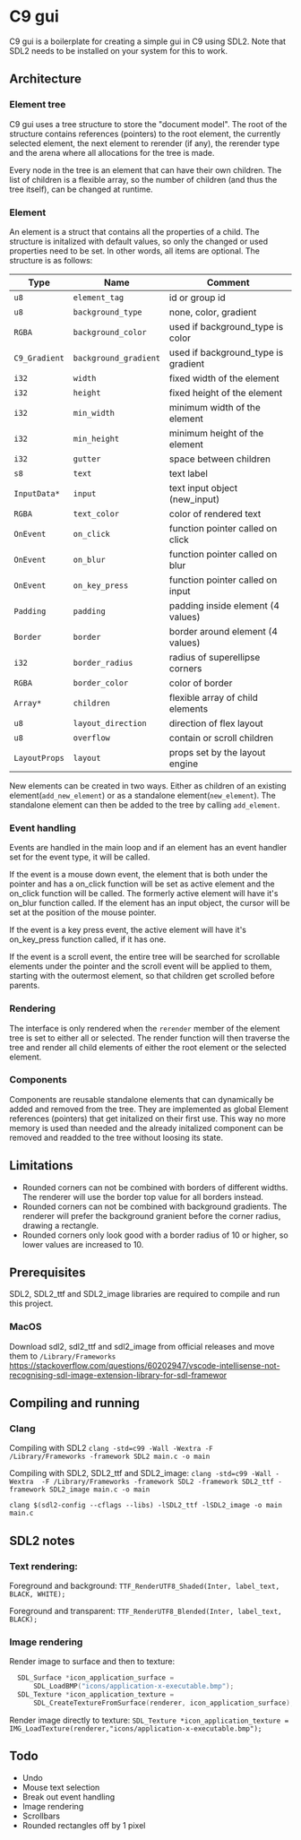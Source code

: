 # C9 gui

C9 gui is a boilerplate for creating a simple gui in C9 using SDL2. Note that SDL2 needs to be installed on your system for this to work.

## Architecture

### Element tree
C9 gui uses a tree structure to store the "document model". The root of the structure contains references (pointers) to the root element, the currently selected element, the next element to rerender (if any), the rerender type and the arena where all allocations for the tree is made.

Every node in the tree is an element that can have their own children. The list of children is a flexible array, so the number of children (and thus the tree itself), can be changed at runtime.

### Element

An element is a struct that contains all the properties of a child. The structure is initalized with default values, so only the changed or used properties need to be set. In other words, all items are optional. The structure is as follows:

| Type          | Name                  | Comment                                           |
|---------------|-----------------------|---------------------------------------------------|
| `u8`          | `element_tag`         | id or group id                                    |
| `u8`          | `background_type`     | none, color, gradient                             |
| `RGBA`        | `background_color`    | used if background_type is color                  |
| `C9_Gradient` | `background_gradient` | used if background_type is gradient               |
| `i32`         | `width`               | fixed width of the element                        |
| `i32`         | `height`              | fixed height of the element                       |
| `i32`         | `min_width`           | minimum width of the element                      |
| `i32`         | `min_height`          | minimum height of the element                     |
| `i32`         | `gutter`              | space between children                            |
| `s8`          | `text`                | text label                                        |
| `InputData*`  | `input`               | text input object (new_input)                     |
| `RGBA`        | `text_color`          | color of rendered text                            |
| `OnEvent`     | `on_click`            | function pointer called on click                  |
| `OnEvent`     | `on_blur`             | function pointer called on blur                   |
| `OnEvent`     | `on_key_press`        | function pointer called on input                  |
| `Padding`     | `padding`             | padding inside element (4 values)                 |
| `Border`      | `border`              | border around element (4 values)                  |
| `i32`         | `border_radius`       | radius of superellipse corners                    |
| `RGBA`        | `border_color`        | color of border                                   |
| `Array*`      | `children`            | flexible array of child elements                  |
| `u8`          | `layout_direction`    | direction of flex layout                          |
| `u8`          | `overflow`            | contain or scroll children                        |
| `LayoutProps` | `layout`              | props set by the layout engine                    |

New elements can be created in two ways. Either as children of an existing element(`add_new_element`) or as a standalone element(`new_element`). The standalone element can then be added to the tree by calling `add_element`.

### Event handling
Events are handled in the main loop and if an element has an event handler set for the event type, it will be called.

If the event is a mouse down event, the element that is both under the pointer and has a on_click function will be set as active element and the on_click function will be called. The formerly active element will have it's on_blur function called. If the element has an input object, the cursor will be set at the position of the mouse pointer.

If the event is a key press event, the active element will have it's on_key_press function called, if it has one.

If the event is a scroll event, the entire tree will be searched for scrollable elements under the pointer and the scroll event will be applied to them, starting with the outermost element, so that children get scrolled before parents.

### Rendering
The interface is only rendered when the `rerender` member of the element tree is set to either all or selected. The render function will then traverse the tree and render all child elements of either the root element or the selected element.

### Components
Components are reusable standalone elements that can dynamically be added and removed from the tree. They are implemented as global Element references (pointers) that get initalized on their first use. This way no more memory is used than needed and the already initalized component can be removed and readded to the tree without loosing its state.

## Limitations
- Rounded corners can not be combined with borders of different widths. The renderer will use the border top value for all borders instead.
- Rounded corners can not be combined with background gradients. The renderer will prefer the background granient before the corner radius, drawing a rectangle.
- Rounded corners only look good with a border radius of 10 or higher, so lower values are increased to 10.

## Prerequisites
SDL2, SDL2_ttf and SDL2_image libraries are required to compile and run this project.

### MacOS
Download sdl2, sdl2_ttf and sdl2_image from official releases and move them to `/Library/Frameworks`
https://stackoverflow.com/questions/60202947/vscode-intellisense-not-recognising-sdl-image-extension-library-for-sdl-framewor

## Compiling and running

### Clang
Compiling with SDL2
`clang -std=c99 -Wall -Wextra -F /Library/Frameworks -framework SDL2 main.c -o main`

Compiling with SDL2, SDL2_ttf and SDL2_image:
`clang -std=c99 -Wall -Wextra  -F /Library/Frameworks -framework SDL2 -framework SDL2_ttf -framework SDL2_image main.c -o main`

`clang $(sdl2-config --cflags --libs) -lSDL2_ttf -lSDL2_image -o main main.c`

## SDL2 notes

### Text rendering:
Foreground and background:
`TTF_RenderUTF8_Shaded(Inter, label_text, BLACK, WHITE);`

Foreground and transparent:
`TTF_RenderUTF8_Blended(Inter, label_text, BLACK);`

### Image rendering
Render image to surface and then to texture:

```C
  SDL_Surface *icon_application_surface =
      SDL_LoadBMP("icons/application-x-executable.bmp");
  SDL_Texture *icon_application_texture =
      SDL_CreateTextureFromSurface(renderer, icon_application_surface);
```

Render image directly to texture:
`SDL_Texture *icon_application_texture =  IMG_LoadTexture(renderer,"icons/application-x-executable.bmp");`

## Todo
- Undo
- Mouse text selection
- Break out event handling
- Image rendering
- Scrollbars
- Rounded rectangles off by 1 pixel